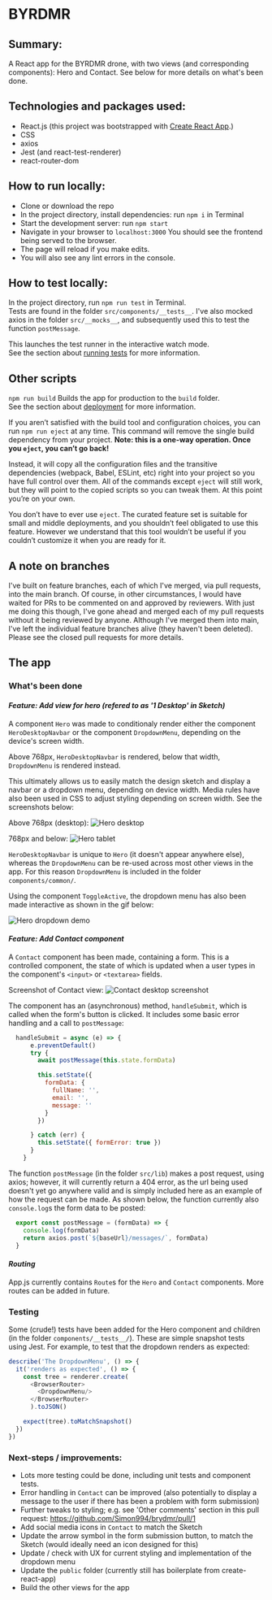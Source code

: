 # BYRDMR

## Summary:
A React app for the BYRDMR drone, with two views (and corresponding components): Hero and Contact. See below for more details on what's been done.

## Technologies and packages used:
* React.js (this project was bootstrapped with [Create React App](https://github.com/facebook/create-react-app).)
* CSS
* axios
* Jest (and react-test-renderer)
* react-router-dom


## How to run locally:

* Clone or download the repo
* In the project directory, install dependencies: run `npm i` in Terminal
* Start the development server: run `npm start`
* Navigate in your browser to `localhost:3000` You should see the frontend being served to the browser.
* The page will reload if you make edits.
* You will also see any lint errors in the console.

## How to test locally:

In the project directory, run `npm run test` in Terminal.  
Tests are found in the folder `src/components/__tests__`.
I've also mocked axios in the folder `src/__mocks__`, and subsequently used this to test the function `postMessage`.

This launches the test runner in the interactive watch mode.\
See the section about [running tests](https://facebook.github.io/create-react-app/docs/running-tests) for more information.  


## Other scripts

`npm run build` Builds the app for production to the `build` folder.\
See the section about [deployment](https://facebook.github.io/create-react-app/docs/deployment) for more information.

If you aren’t satisfied with the build tool and configuration choices, you can run `npm run eject` at any time. This command will remove the single build dependency from your project.
**Note: this is a one-way operation. Once you `eject`, you can’t go back!**

Instead, it will copy all the configuration files and the transitive dependencies (webpack, Babel, ESLint, etc) right into your project so you have full control over them. All of the commands except `eject` will still work, but they will point to the copied scripts so you can tweak them. At this point you’re on your own.

You don’t have to ever use `eject`. The curated feature set is suitable for small and middle deployments, and you shouldn’t feel obligated to use this feature. However we understand that this tool wouldn’t be useful if you couldn’t customize it when you are ready for it.

## A note on branches
I've built on feature branches, each of which I've merged, via pull requests, into the main branch. Of course, in other circumstances, I would have waited for PRs to be commented on and approved by reviewers. With just me doing this though, I've gone ahead and merged each of my pull requests without it being reviewed by anyone. Although I've merged them into main, I've left the individual feature branches alive (they haven't been deleted).
Please see the closed pull requests for more details.

## The app
### What's been done
#### *Feature: Add view for hero (refered to as '1 Desktop' in Sketch)*
A component `Hero` was made to conditionaly render either the component `HeroDesktopNavbar` or the component `DropdownMenu`, depending on the device's screen width. 

Above 768px, `HeroDesktopNavbar` is rendered, below that width, `DropdownMenu` is rendered instead.

This ultimately allows us to easily match the design sketch and display a navbar or a dropdown menu, depending on device width. Media rules have also been used in CSS to adjust styling depending on screen width. See the screenshots below:

Above 768px (desktop):
![Hero desktop](./readme-screenshots/Hero-desktop-screenshot.png)

768px and below: 
![Hero tablet](./readme-screenshots/Hero-tablet-screenshot.png)

`HeroDesktopNavbar` is unique to `Hero` (it doesn't appear anywhere else), whereas the `DropdownMenu` can be re-used across most other views in the app. For this reason `DropdownMenu` is included in the folder `components/common/`. 

Using the component `ToggleActive`, the dropdown menu has also been made interactive as shown in the gif below:  

![Hero dropdown demo](./readme-screenshots/Hero-dropdown-demo.gif)

#### *Feature: Add Contact component*

A `Contact` component has been made, containing a form. This is a controlled component, the state of which is updated when a user types in the component's `<input>` or `<textarea>` fields.  

Screenshot of Contact view:
![Contact desktop screenshot](./readme-screenshots/Contact-desktop-screenshot.png)

The component has an (asynchronous) method, `handleSubmit`, which is called when the form's button is clicked. It includes some basic error handling and a call to `postMessage`:
```JavaScript
  handleSubmit = async (e) => {
      e.preventDefault()
      try {
        await postMessage(this.state.formData)

        this.setState({
          formData: {
            fullName: '',
            email: '',
            message: ''
          }
        })

      } catch (err) {
        this.setState({ formError: true })
      }
    }
```

The function `postMessage` (in the folder `src/lib`) makes a post request, using axios; however, it will currently return a 404 error, as the url being used doesn't yet go anywhere valid and is simply included here as an example of how the request can be made. As shown below, the function currently also `console.log`s the form data to be posted:
```JavaScript
  export const postMessage = (formData) => {
    console.log(formData)
    return axios.post(`${baseUrl}/messages/`, formData)
  }
```

#### *Routing*
App.js currently contains `Route`s for the `Hero` and `Contact` components. More routes can be added in future.

### Testing
Some (crude!) tests have been added for the Hero component and children (in the folder `components/__tests__/`). 
These are simple snapshot tests using Jest. For example, to test that the dropdown renders as expected:

```JavaScript
describe('The DropdownMenu', () => {
  it('renders as expected', () => {
    const tree = renderer.create(
      <BrowserRouter>
        <DropdownMenu/>
      </BrowserRouter>
      ).toJSON()

    expect(tree).toMatchSnapshot()
  })
})
```

### Next-steps / improvements:
* Lots more testing could be done, including unit tests and component tests.
* Error handling in `Contact` can be improved (also potentially to display a message to the user if there has been a problem with form submission)
* Further tweaks to styling; e.g. see 'Other comments' section in this pull request: https://github.com/Simon994/brydmr/pull/1
* Add social media icons in `Contact` to match the Sketch
* Update the arrow symbol in the form submission button, to match the Sketch (would ideally need an icon designed for this)
* Update / check with UX for current styling and implementation of the dropdown menu
* Update the `public` folder (currently still has boilerplate from create-react-app)
* Build the other views for the app